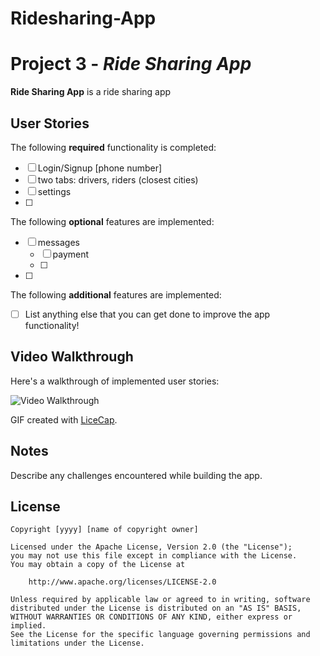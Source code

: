 # Ridesharing-App

# Project 3 - *Ride Sharing App*

**Ride Sharing App** is a ride sharing app


## User Stories

The following **required** functionality is completed:

- [ ] Login/Signup [phone number]
- [ ] two tabs: drivers, riders (closest cities)
- [ ] settings
- [ ] 
The following **optional** features are implemented:

- [ ] messages
   - [ ] payment
   - [ ] 
- [ ] 

The following **additional** features are implemented:

- [ ] List anything else that you can get done to improve the app functionality!


## Video Walkthrough 

Here's a walkthrough of implemented user stories:

<img src='http://i.imgur.com' title='Video Walkthrough' width='' alt='Video Walkthrough' />

GIF created with [LiceCap](http://www.cockos.com/licecap/).

## Notes

Describe any challenges encountered while building the app.

## License

    Copyright [yyyy] [name of copyright owner]

    Licensed under the Apache License, Version 2.0 (the "License");
    you may not use this file except in compliance with the License.
    You may obtain a copy of the License at

        http://www.apache.org/licenses/LICENSE-2.0

    Unless required by applicable law or agreed to in writing, software
    distributed under the License is distributed on an "AS IS" BASIS,
    WITHOUT WARRANTIES OR CONDITIONS OF ANY KIND, either express or implied.
    See the License for the specific language governing permissions and
    limitations under the License.
